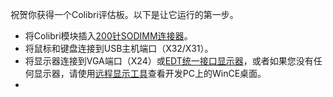 祝贺你获得一个Colibri评估板。以下是让它运行的第一步。
* 将Colibri模块插入[200针SODIMM连接器](https://developer.toradex.com/knowledge-base/sodimm)。
* 将鼠标和键盘连接到USB主机端口（X32/X31）。
* 将显示器连接到VGA端口（X24）或[EDT统一接口显示器](https://developer.toradex.com/knowledge-base/supported-displays)，或者如果您没有任何显示器，请使用[远程显示工具](https://developer.toradex.com/knowledge-base/remote-display)查看开发PC上的WinCE桌面。
* 
